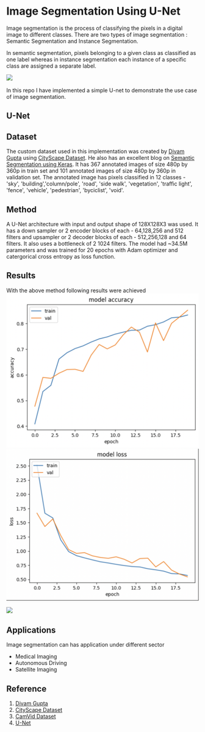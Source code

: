# Image Segmentation Using U-Net

Image segmentation is the process of classifying the pixels in a digital image to different classes. There are two types of image segmentation : Semantic Segmentation and Instance Segmentation.

In semantic segmentation, pixels belonging to a given class as classified as one label whereas in instance segmentation each instance of a specific class are assigned a separate label.

![](https://www.sentisight.ai/wp-content/uploads/2022/08/segmentation-example.png)

In this repo I have implemented a simple U-net to demonstrate the use case of image segmentation.

## U-Net

## Dataset

The custom dataset used in this implementation was created by [Divam Gupta](https://github.com/divamgupta/image-segmentation-keras) using [CityScape Dataset](https://disq.us/url?url=https%3A%2F%2Fwww.cityscapes-dataset.com%2Fdataset-overview%2F%3A6phlceP6Z-8-tPaIGijFHjEViv0&cuid=5799521). He also has an excellent blog on [Semantic Segmentation using Keras](https://divamgupta.com/image-segmentation/2019/06/06/deep-learning-semantic-segmentation-keras.html). It has 367 annotated images of size 480p by 360p in train set and 101 annotated images of size 480p by 360p in validation set. The annotated image has pixels classified in 12 classes - 'sky', 'building','column/pole', 'road', 'side walk', 'vegetation', 'traffic light', 'fence', 'vehicle', 'pedestrian', 'byciclist', 'void'.

## Method

A U-Net architecture with input and output shape of 128X128X3 was used. It has a down sampler or 2 encoder blocks of each - 64,128,256 and 512 filters
and upsampler or 2 decoder blocks of each - 512,256,128 and 64 filters. It also uses a bottleneck of 2 1024 filters. The model had ~34.5M parameters and was trained for 20 epochs with Adam optimizer and catergorical cross entropy as loss function.

## Results

With the above method following results were achieved
![](https://github.com/Ayush-Mi/Image-Segmentation-Using-U-Net/blob/main/images/accuracy_plot.png) 
![](https://github.com/Ayush-Mi/Image-Segmentation-Using-U-Net/blob/main/images/loss_plot.png)

![](https://github.com/Ayush-Mi/Image-Segmentation-Using-U-Net/blob/main/images/output.png)

## Applications

Image segmentation can has application under different sector
- Medical Imaging
- Autonomous Driving
- Satellite Imaging

## Reference
1. [Divam Gupta](https://github.com/divamgupta/image-segmentation-keras)
2. [CityScape Dataset](https://disq.us/url?url=https%3A%2F%2Fwww.cityscapes-dataset.com%2Fdataset-overview%2F%3A6phlceP6Z-8-tPaIGijFHjEViv0&cuid=5799521)
3. [CamVid Dataset](http://mi.eng.cam.ac.uk/research/projects/VideoRec/CamVid/)
4. [U-Net](https://arxiv.org/abs/1505.04597)
